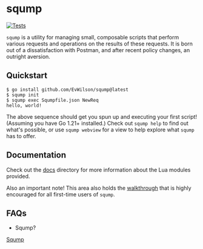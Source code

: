 # sqump
[![Tests](https://github.com/EvWilson/sqump/actions/workflows/test.yml/badge.svg?branch=main)](https://github.com/EvWilson/sqump/actions/workflows/test.yml)

`sqump` is a utility for managing small, composable scripts that perform various requests and operations on the results of these requests.
It is born out of a dissatisfaction with Postman, and after recent policy changes, an outright aversion.

## Quickstart
```
$ go install github.com/EvWilson/sqump@latest
$ sqump init
$ sqump exec Squmpfile.json NewReq
hello, world!
```

The above sequence should get you spun up and executing your first script! (Assuming you have Go 1.21+ installed.)
Check out `sqump help` to find out what's possible, or use `sqump webview` for a view to help explore what `sqump` has to offer.

## Documentation
Check out the [docs](docs) directory for more information about the Lua modules provided.

Also an important note! This area also holds the [walkthrough](docs/walkthrough.md) that is highly encouraged for all first-time users of `sqump`.

## FAQs
- Sqump?

[Sqump](https://youtu.be/MS1jJzoMUjI?si=PPH_hONo0wEKNAmx&t=414)
